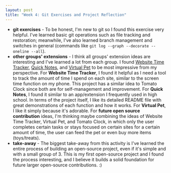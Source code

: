 ```yaml
---
layout: post
title: "Week 4: Git Exercises and Project Reflection"
---
```


* **git exercises** - To be honest, I'm new to git so I found this exercise very helpful. I've learned basic git operations such as file tracking and restoration; meanwhile, I've also learned branch management and switches in general (commands like `git log --graph --decorate --oneline --all`).
* **other groups' extensions** - I think all groups' extension ideas are interesting and I've learned a lot from each group. I found [Website Time Tracker](https://github.com/ossd-s25/websiteTimeTracker.git), [Quick Notes](https://github.com/ossd-s25/Quick-Notes.git), and [Virtual Pet](https://github.com/ossd-s25/Team2-add-on-ScreenPet.git) to be most impressive from my perspective. For **Website Time Tracker**, I found it helpful as I need a tool to track the amount of time I spend on each site, similar to the screen time function on my phone. This project has a similar idea to Tomato Clock since both are for self-management and improvement. For **Quick Notes**, I found it similar to an app/extension I frequently used in high school. In terms of the project itself, I like its detailed README file with great demonstrations of each function and how it works. For **Virtual Pet**, I like it simply because it's adorable. For **future open source contribution** ideas, I'm thinking maybe combining the ideas of Website Time Tracker, Virtual Pet, and Tomato Clock, in which only the user completes certain tasks or stays focused on certain sites for a certain amount of time, the user can feed the pet or even buy more items (toys/treats).
* **take-away** - The biggest take-away from this activity is I've learned the entire process of building an open-source project, even if it's simple and with a small group of 3. This is my first open-source project and I found the process interesting, and I believe it builds a solid foundation for future larger open-source contributions. :)
